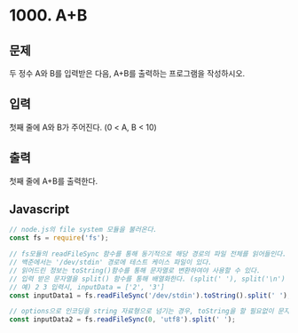 # 1000. A+B
## 문제
두 정수 A와 B를 입력받은 다음, A+B를 출력하는 프로그램을 작성하시오.

## 입력
첫째 줄에 A와 B가 주어진다. (0 < A, B < 10)

## 출력
첫째 줄에 A+B를 출력한다.

## Javascript
``` javascript
// node.js의 file system 모듈을 불러온다.
const fs = require('fs'); 

// fs모듈의 readFileSync 함수를 통해 동기적으로 해당 경로의 파일 전체를 읽어들인다.
// 백준에서는 '/dev/stdin' 경로에 테스트 케이스 파일이 있다.
// 읽어드린 정보는 toString()함수를 통해 문자열로 변환하여야 사용할 수 있다.
// 입력 받은 문자열을 split() 함수를 통해 배열화한다. (split(' '), split('\n') 등)
// 예) 2 3 입력시, inputData = ['2', '3']
const inputData1 = fs.readFileSync('/dev/stdin').toString().split(' ');

// options으로 인코딩을 string 자료형으로 넘기는 경우, toString을 할 필요없이 문자열 반환
const inputData2 = fs.readFileSync(0, 'utf8').split(' ');
```